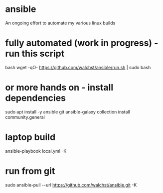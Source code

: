 # ansible
An ongoing effort to automate my various linux builds

# fully automated (work in progress) - run this script
bash wget -qO- https://github.com/walchst/ansible/run.sh | sudo bash

# or more hands on - install dependencies
sudo apt install -y ansible git
ansible-galaxy collection install community.general

# laptop build
ansible-playbook local.yml -K

# run from git
sudo ansible-pull --url https://github.com/walchst/ansible.git -K
